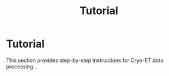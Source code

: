 ﻿---
layout: default
title: "Tutorial"
nav_order: 10
---

# Tutorial

This section provides step-by-step instructions for Cryo-ET data processing...
